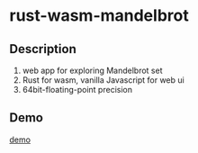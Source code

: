 # rust-wasm-mandelbrot

## Description

1. web app for exploring Mandelbrot set
1. Rust for wasm, vanilla Javascript for web ui
1. 64bit-floating-point precision

## Demo

[demo](https://bumprat.github.io/rust-wasm-mandelbrot/)
